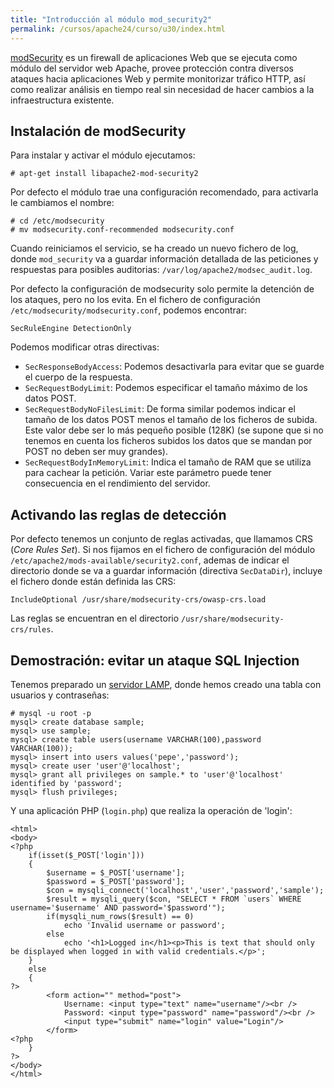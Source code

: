 ```yaml
---
title: "Introducción al módulo mod_security2"
permalink: /cursos/apache24/curso/u30/index.html
---
```


[modSecurity](`https://www.modsecurity.org/`) es un firewall de aplicaciones Web que se ejecuta como módulo del servidor web Apache, provee protección contra diversos ataques hacia aplicaciones Web y permite monitorizar tráfico HTTP, así como realizar análisis en tiempo real sin necesidad de hacer cambios a la infraestructura existente.

## Instalación de modSecurity

Para instalar y activar el módulo ejecutamos:

	# apt-get install libapache2-mod-security2

Por defecto el módulo trae una configuración recomendado, para activarla le cambiamos el nombre:

	# cd /etc/modsecurity
	# mv modsecurity.conf-recommended modsecurity.conf

Cuando reiniciamos el servicio, se ha creado un nuevo fichero de log, donde `mod_security` va a guardar información detallada de las peticiones y respuestas para posibles auditorias: `/var/log/apache2/modsec_audit.log`.

Por defecto la configuración de modsecurity solo permite la detención de los ataques, pero no los evita. En el fichero de configuración `/etc/modsecurity/modsecurity.conf`, podemos encontrar:
	
	SecRuleEngine DetectionOnly

Podemos modificar otras directivas:

* `SecResponseBodyAccess`: Podemos desactivarla para evitar que se guarde el cuerpo de la respuesta.
* `SecRequestBodyLimit`: Podemos especificar el tamaño máximo de los datos POST.
* `SecRequestBodyNoFilesLimit`: De forma similar podemos indicar el tamaño de los datos POST menos el tamaño de los ficheros de subida. Este valor debe ser lo más pequeño posible (128K) (se supone que si no tenemos en cuenta los ficheros subidos los datos que se mandan por POST no deben ser muy grandes).
* `SecRequestBodyInMemoryLimit`: Indica el tamaño de RAM que se utiliza para cachear la petición. Variar este parámetro puede tener consecuencia en el rendimiento del servidor.

## Activando las reglas de detección

Por defecto tenemos un conjunto de reglas activadas, que llamamos CRS (*Core Rules Set*). Si nos fijamos en el fichero de configuración del módulo `/etc/apache2/mods-available/security2.conf`, ademas de indicar el directorio donde se va a guardar información (directiva `SecDataDir`), incluye el fichero donde están definida las CRS:

	IncludeOptional /usr/share/modsecurity-crs/owasp-crs.load

Las reglas se encuentran en el directorio `/usr/share/modsecurity-crs/rules`.

## Demostración: evitar un ataque SQL Injection

Tenemos preparado un [servidor LAMP](https://linuxconfig.org/how-to-install-a-lamp-server-on-debian-9-stretch-linux), donde hemos creado una tabla con usuarios y contraseñas:

	# mysql -u root -p
    mysql> create database sample;
    mysql> use sample;
    mysql> create table users(username VARCHAR(100),password VARCHAR(100));
    mysql> insert into users values('pepe','password');
    mysql> create user 'user'@'localhost';
	mysql> grant all privileges on sample.* to 'user'@'localhost' identified by 'password';
	mysql> flush privileges;

Y una aplicación PHP (`login.php`) que realiza la operación de 'login':

	<html>
	<body>
	<?php
	    if(isset($_POST['login']))
	    {
	        $username = $_POST['username'];
	        $password = $_POST['password'];
	        $con = mysqli_connect('localhost','user','password','sample');
	        $result = mysqli_query($con, "SELECT * FROM `users` WHERE username='$username' AND password='$password'");
	        if(mysqli_num_rows($result) == 0)
	            echo 'Invalid username or password';
	        else
	            echo '<h1>Logged in</h1><p>This is text that should only be displayed when logged in with valid credentials.</p>';
	    }
	    else
	    {
	?>
	        <form action="" method="post">
	            Username: <input type="text" name="username"/><br />
	            Password: <input type="password" name="password"/><br />
	            <input type="submit" name="login" value="Login"/>
	        </form>
	<?php
	    }
	?>
	</body>
	</html>

